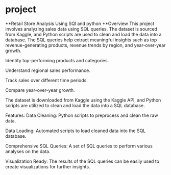 # project
**Retail Store Analysis Using SQl and python
**Overview
This project involves analyzing sales data using SQL queries. The dataset is sourced from Kaggle, and Python scripts are used to clean and load the data into a database. The SQL queries help extract meaningful insights such as top revenue-generating products, revenue trends by region, and year-over-year growth.

Identify top-performing products and categories.

Understand regional sales performance.

Track sales over different time periods.

Compare year-over-year growth.

The dataset is downloaded from Kaggle using the Kaggle API, and Python scripts are utilized to clean and load the data into a SQL database.

Features:
Data Cleaning: Python scripts to preprocess and clean the raw data.

Data Loading: Automated scripts to load cleaned data into the SQL database.

Comprehensive SQL Queries: A set of SQL queries to perform various analyses on the data.

Visualization Ready: The results of the SQL queries can be easily used to create visualizations for further insights.
